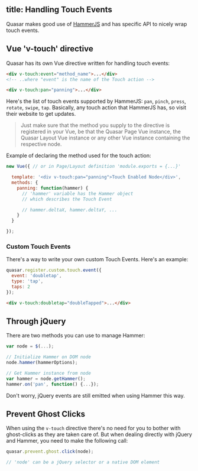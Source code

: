 title: Handling Touch Events
---

Quasar makes good use of <a href="http://hammerjs.github.io/" target="_blank">HammerJS</a> and has specific API to nicely wrap touch events.

## Vue 'v-touch' directive
Quasar has its own Vue directive written for handling touch events:

``` html
<div v-touch:event="method_name">...</div>
<!-- ..where "event" is the name of the Touch action -->

<div v-touch:pan="panning">...</div>
```

Here's the list of touch events supported by HammerJS: `pan`, `pinch`, `press`, `rotate`, `swipe`, `tap`. Basically, any touch action that HammerJS has, so visit their website to get updates.

> Just make sure that the method you supply to the directive is registered in your Vue, be that the Quasar Page Vue instance, the Quasar Layout Vue instance or any other Vue instance containing the respective node.

Example of declaring the method used for the touch action:
``` js
new Vue({ // or in Page/Layout definition 'module.exports = {...}'

  template: '<div v-touch:pan="panning">Touch Enabled Node</div>',
  methods: {
    panning: function(hammer) {
      // 'hammer' variable has the Hammer object
      // which describes the Touch Event

      // hammer.deltaX, hammer.deltaY, ...
    }
  }

});
```

### Custom Touch Events
There's a way to write your own custom Touch Events. Here's an example:

``` js
quasar.register.custom.touch.event({
  event: 'doubletap',
  type: 'tap',
  taps: 2
});
```
``` html
<div v-touch:doubletap="doubleTapped">...</div>
```

## Through jQuery

There are two methods you can use to manage Hammer:
``` js
var node = $(...);

// Initialize Hammer on DOM node
node.hammer(hammerOptions);

// Get Hammer instance from node
var hammer = node.getHammer();
hammer.on('pan', function() {...});
```

Don't worry, jQuery events are still emitted when using Hammer this way.

## Prevent Ghost Clicks
When using the `v-touch` directive there's no need for you to bother with ghost-clicks as they are taken care of. But when dealing directly with jQuery and Hammer, you need to make the following call:

``` js
quasar.prevent.ghost.click(node);

// 'node' can be a jQuery selector or a native DOM element
```
